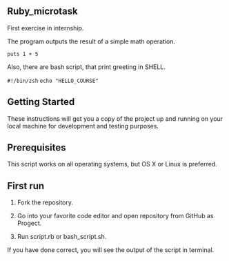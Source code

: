 ## Ruby_microtask
First exercise in internship.

The program outputs the result of a simple math operation.

`puts 1 + 5`

Also, there are bash script, that print greeting in SHELL.

`#!/bin/zsh`
`echo "HELLO_COURSE"`

## Getting Started 
These instructions will get you a copy of the project up and running on your local machine for development and testing purposes. 

## Prerequisites
This script works on all operating systems, but OS X or Linux is preferred.

## First run
1. Fork the repository.

2. Go into your favorite code editor and open repository from GitHub as Progect.

3. Run script.rb or bash_script.sh.

If you have done correct, you will see the output of the script in terminal.
